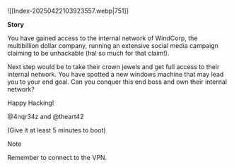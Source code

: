 ![[Index-20250422103923557.webp|751]]

**Story**

You have gained access to the internal network of WindCorp, the multibillion dollar company, running an extensive social media campaign claiming to be unhackable (ha! so much for that claim!).

Next step would be to take their crown jewels and get full access to their internal network. You have spotted a new windows machine that may lead you to your end goal. Can you conquer this end boss and own their internal network?

Happy Hacking! 

@4nqr34z and @theart42

(Give it at least 5 minutes to boot)

>[!Note]
Remember to connect to the VPN.

